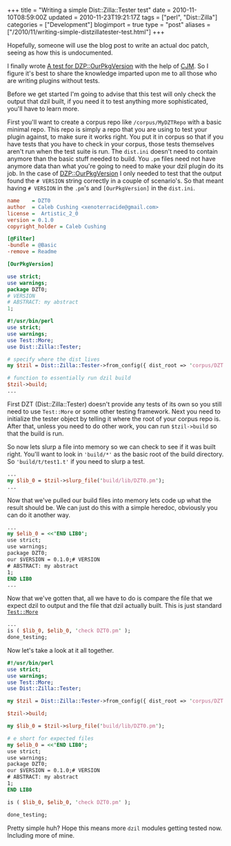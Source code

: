 +++
title = "Writing a simple Dist::Zilla::Tester test"
date = 2010-11-10T08:59:00Z
updated = 2010-11-23T19:21:17Z
tags = ["perl", "Dist::Zilla"]
categories = ["Development"]
blogimport = true 
type = "post"
aliases = ["/2010/11/writing-simple-distzillatester-test.html"]
+++

Hopefully, someone will use the blog post to write an actual doc patch, seeing as how this is undocumented.

I finally wrote [A test for DZP::OurPkgVersion][test] with the help of [CJM][cjm]. So I figure it's best to share the
knowledge imparted upon me to all those who are writing plugins without tests.

Before we get started I'm going to advise that this test will only check the output that dzil built, if you need it to
test anything more sophisticated, you'll have to learn more.

First you'll want to create a corpus repo like `/corpus/MyDZTRepo` with a basic minimal repo. This repo is simply a
repo that you are using to test your plugin against, to make sure it works right. You put it in corpus so that if you
have tests that you have to check in your corpus, those tests themselves aren't run when the test suite is run. The 
`dist.ini` doesn't need to contain anymore than the basic stuff needed to build. You `.pm` files need not have anymore
data than what you're going to need to make your dzil plugin do its job. In the case of
[DZP::OurPkgVersion][OurPkgVersion] I only needed to test that the output found the `# VERSION` string correctly in a
couple of scenario's. So that meant having `# VERSION` in the `.pm`'s and `[OurPkgVersion]` in the `dist.ini`.

```ini
name    = DZT0
author  = Caleb Cushing <xenoterracide@gmail.com>
license =  Artistic_2_0
version = 0.1.0
copyright_holder = Caleb Cushing

[@Filter]
-bundle = @Basic
-remove = Readme

[OurPkgVersion]
```
```perl
use strict;
use warnings;
package DZT0;
# VERSION
# ABSTRACT: my abstract
1;
```
```perl
#!/usr/bin/perl
use strict;
use warnings;
use Test::More;
use Dist::Zilla::Tester;

# specify where the dist lives
my $tzil = Dist::Zilla::Tester->from_config({ dist_root => 'corpus/DZT' });

# function to essentially run dzil build
$tzil->build;
...
```

First DZT (Dist::Zilla::Tester) doesn't provide any tests of its own so you still need to use `Test::More` or some
other testing framework. Next you need to initialize the tester object by telling it where the root of your corpus
repo is.  After that, unless you need to do other work, you can run `$tzil->build` so that the build is run.

So now lets slurp a file into memory so we can check to see if it was built right. You'll want to look in `'build/*'`
as the basic root of the build directory. So `'build/t/test1.t'` if you need to slurp a test.

```perl
...
my $lib_0 = $tzil->slurp_file('build/lib/DZT0.pm');
...
```

Now that we've pulled our build files into memory lets code up what the result should be. We can just do this with a
simple heredoc, obviously you can do it another way.
```perl
...
my $elib_0 = <<'END LIB0';
use strict;
use warnings;
package DZT0;
our $VERSION = 0.1.0;# VERSION
# ABSTRACT: my abstract
1;
END LIB0
...
```

Now that we've gotten that, all we have to do is compare the file that we expect dzil to output and the file that dzil
actually built. This is just standard [`Test::More`][tm]
```perl
...
is ( $lib_0, $elib_0, 'check DZT0.pm' );
done_testing;
```
Now let's take a look at it all together.
```perl
#!/usr/bin/perl
use strict;
use warnings;
use Test::More;
use Dist::Zilla::Tester;

my $tzil = Dist::Zilla::Tester->from_config({ dist_root => 'corpus/DZT' });

$tzil->build;

my $lib_0 = $tzil->slurp_file('build/lib/DZT0.pm');

# e short for expected files
my $elib_0 = <<'END LIB0';
use strict;
use warnings;
package DZT0;
our $VERSION = 0.1.0;# VERSION
# ABSTRACT: my abstract
1;
END LIB0

is ( $lib_0, $elib_0, 'check DZT0.pm' );

done_testing;
```
Pretty simple huh? Hope this means more `dzil` modules getting tested now. Including more of mine.

[test]: https://github.com/xenoterracide/Dist-Zilla-Plugin-OurPkgVersion/blob/4d1bc0270a3abb6dce68ae70b0d31290bb7d97ad/t/01-basic.t
[cjm]: https://metacpan.org/author/CJM
[OurPkgVersion]: https://metacpan.org/pod/Dist::Zilla::Plugin::OurPkgVersion
[tm]: https://perldoc.perl.org/Test/More.html
